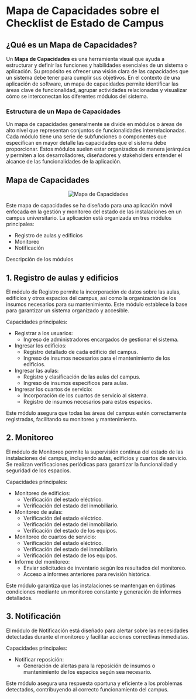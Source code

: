 <h1>Mapa de Capacidades sobre el Checklist de Estado de Campus</h1>

## ¿Qué es un Mapa de Capacidades?

Un **Mapa de Capacidades** es una herramienta visual que ayuda a estructurar y definir las funciones y habilidades esenciales de un sistema o aplicación. Su propósito es ofrecer una visión clara de las capacidades que un sistema debe tener para cumplir sus objetivos. En el contexto de una aplicación de software, un mapa de capacidades permite identificar las áreas clave de funcionalidad, agrupar actividades relacionadas y visualizar cómo se interconectan los diferentes módulos del sistema.

### Estructura de un Mapa de Capacidades

Un mapa de capacidades generalmente se divide en módulos o áreas de alto nivel que representan conjuntos de funcionalidades interrelacionadas. Cada módulo tiene una serie de subfunciones o componentes que especifican en mayor detalle las capacidades que el sistema debe proporcionar. Estos módulos suelen estar organizados de manera jerárquica y permiten a los desarrolladores, diseñadores y stakeholders entender el alcance de las funcionalidades de la aplicación.

## Mapa de Capacidades

<p align="center">
  <img src="https://github.com/user-attachments/assets/b262d7c7-523e-418c-9dfb-e658de7a477c" alt="Mapa de Capacidades"/>

</p>


Este mapa de capacidades se ha diseñado para una aplicación móvil enfocada en la gestión y monitoreo del estado de las instalaciones en un campus universitario. La aplicación está organizada en tres módulos principales:

- Registro de aulas y edificios
- Monitoreo
- Notificación

Descripción de los módulos

## 1. Registro de aulas y edificios

El módulo de Registro permite la incorporación de datos sobre las aulas, edificios y otros espacios del campus, así como la organización de los insumos necesarios para su mantenimiento. Este módulo establece la base para garantizar un sistema organizado y accesible.

Capacidades principales:
- Registrar a los usuarios:
  - Ingreso de administradores encargados de gestionar el sistema.
- Ingresar los edificios:
  - Registro detallado de cada edificio del campus.
  - Ingreso de insumos necesarios para el mantenimiento de los edificios.
- Ingresar las aulas:
  - Registro y clasificación de las aulas del campus.
  - Ingreso de insumos específicos para aulas.
- Ingresar los cuartos de servicio:
  - Incorporación de los cuartos de servicio al sistema.
  - Registro de insumos necesarios para estos espacios.

Este módulo asegura que todas las áreas del campus estén correctamente registradas, facilitando su monitoreo y mantenimiento.

## 2. Monitoreo

El módulo de Monitoreo permite la supervisión continua del estado de las instalaciones del campus, incluyendo aulas, edificios y cuartos de servicio. Se realizan verificaciones periódicas para garantizar la funcionalidad y seguridad de los espacios.

Capacidades principales:
- Monitoreo de edificios:
  - Verificación del estado eléctrico.
  - Verificación del estado del inmobiliario.
- Monitoreo de aulas:
  - Verificación del estado eléctrico.
  - Verificación del estado del inmobiliario.
  - Verificación del estado de los equipos.
- Monitoreo de cuartos de servicio:
  - Verificación del estado eléctrico.
  - Verificación del estado del inmobiliario.
  - Verificación del estado de los equipos.
- Informe del monitoreo:
  - Enviar solicitudes de inventario según los resultados del monitoreo.
  - Acceso a informes anteriores para revisión histórica.

Este módulo garantiza que las instalaciones se mantengan en óptimas condiciones mediante un monitoreo constante y generación de informes detallados.

## 3. Notificación

El módulo de Notificación está diseñado para alertar sobre las necesidades detectadas durante el monitoreo y facilitar acciones correctivas inmediatas.

Capacidades principales:
- Notificar reposición:
  - Generación de alertas para la reposición de insumos o mantenimiento de los espacios según sea necesario.

Este módulo asegura una respuesta oportuna y eficiente a los problemas detectados, contribuyendo al correcto funcionamiento del campus.
